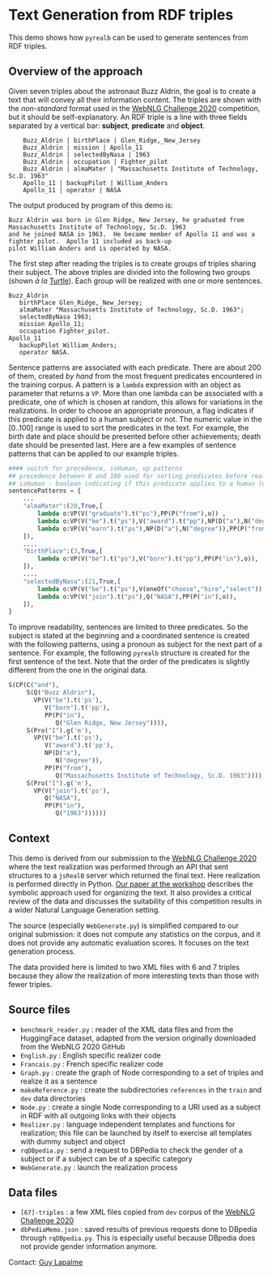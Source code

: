 # Text Generation from RDF triples
This demo shows how `pyrealb` can be used to generate sentences from RDF triples. 
## Overview of the approach
Given seven triples about the astronaut Buzz Aldrin, the goal is to create a text that will convey all their information content. The triples are shown with the _non-standard_ format used in the [WebNLG Challenge 2020](https://webnlg-challenge.loria.fr/challenge_2020/) competition, but it should be self-explanatory. An RDF triple is a line with three fields separated by a vertical bar: **subject**, **predicate** and **object**.

```
    Buzz_Aldrin | birthPlace | Glen_Ridge,_New_Jersey
    Buzz_Aldrin | mission | Apollo_11
    Buzz_Aldrin | selectedByNasa | 1963
    Buzz_Aldrin | occupation | Fighter_pilot
    Buzz_Aldrin | almaMater | "Massachusetts Institute of Technology, Sc.D. 1963"
    Apollo_11 | backupPilot | William_Anders
    Apollo_11 | operator | NASA
```
The output produced by program of this demo is:

    Buzz Aldrin was born in Glen Ridge, New Jersey, he graduated from Massachusetts Institute of Technology, Sc.D. 1963 
    and he joined NASA in 1963.  He became member of Apollo 11 and was a fighter pilot.  Apollo 11 included as back-up
    pilot William Anders and is operated by NASA. 

The first step after reading the triples is to create groups of triples sharing their subject. The above triples are divided into the following two groups (shown _à la_ [Turtle](https://www.w3.org/TR/turtle/)). Each group will be realized with one or more sentences.

```
Buzz_Aldrin
   birthPlace Glen_Ridge,_New_Jersey;
   almaMater "Massachusetts Institute of Technology, Sc.D. 1963";
   selectedByNasa 1963;
   mission Apollo_11;
   occupation Fighter_pilot.
Apollo_11
   backupPilot William_Anders;
   operator NASA.
```

Sentence patterns are associated with each predicate. There are about 200 of them, created _by hand_ from the most frequent predicates encountered in the training corpus. A pattern is a `lambda` expression with an object as parameter that returns a `VP`. More than one lambda can be associated with a predicate, one of which is chosen at random, this allows for variations in the realizations. In order to choose an appropriate pronoun, a flag indicates if this predicate is applied to a human subject or not. The numeric value in the [0..100] range is used to sort the predicates in the text. For example, the birth date and place should be presented before other achievements; death date should be presented last.  Here are a few examples of sentence patterns that can be applied to our example triples.

``` python
#### switch for precedence, isHuman, vp patterns
## precedence between 0 and 100 used for sorting predicates before realization
## isHuman : boolean indicating if this predicate applies to a human (useful for pronominalization)
sentencePatterns = {
    ...
    "almaMater":(20,True,[	
        lambda o:VP(V("graduate").t("ps"),PP(P("from"),o)) ,	
        lambda o:VP(V("be").t("ps"),V("award").t("pp"),NP(D("a"),N("degree")),PP(P("from"),o)) ,	
        lambda o:VP(V("earn").t("ps"),NP(D("a"),N("degree")),PP(P("from"),o)) ,	
    ]),	
    ....
    "birthPlace":(3,True,[	
        lambda o:VP(V("be").t("ps"),V("born").t("pp"),PP(P("in"),o)),	
    ]),	
    ....
    "selectedByNasa":(21,True,[	
        lambda o:VP(V("be").t("ps"),V(oneOf("choose","hire","select")).t("pp"),PP(P("by"),(Q("NASA"),PP(P("in"),o)))),	
        lambda o:VP(V("join").t("ps"),Q("NASA"),PP(P("in"),o)),	
    ]),	
}
```

To improve readability, sentences are limited to three predicates. So the subject is stated at the beginning and a coordinated sentence is created with the following patterns, using a pronoun as subject for the next part of a sentence. For example, the following `pyrealb` structure is created for the first sentence of the text. Note that the order of the predicates is slightly different from the one in the original data.

``` python
S(CP(C("and"),
     S(Q("Buzz Aldrin"),
       VP(V("be").t('ps'),
          V("born").t('pp'),
          PP(P("in"),
             Q("Glen Ridge, New Jersey")))),
     S(Pro("I").g('m'),
       VP(V("be").t('ps'),
          V("award").t('pp'),
          NP(D("a"),
             N("degree")),
          PP(P("from"),
             Q("Massachusetts Institute of Technology, Sc.D. 1963")))),
     S(Pro("I").g('m'),
       VP(V("join").t('ps'),
          Q("NASA"),
          PP(P("in"),
             Q("1963"))))))
```

## Context
This demo is derived from our submission to the [WebNLG Challenge 2020](https://webnlg-challenge.loria.fr/challenge_2020/) where the text realization was performed through an API that sent structures to a `jsRealB` server which returned the final text. Here realization is performed directly in Python. [Our paper at the workshop](https://www.aclweb.org/anthology/2020.webnlg-1.16.pdf) describes the symbolic approach used for organizing the text. It also provides a critical review of the data and discusses the suitability of this competition results in a wider Natural Language Generation setting.

The source (especially `WebGenerate.py`) is simplified compared to our original submission: it does not compute any statistics on the corpus, and it does not provide any automatic evaluation scores. It focuses on the text generation process.

The data provided here is limited to two XML files with 6 and 7 triples because they allow the realization of more interesting texts
than those with fewer triples.

## Source files
* `benchmark_reader.py` : reader of the XML data files and from the HuggingFace dataset, adapted from the version 
  originally downloaded from the WebNLG 2020 GitHub
* `English.py` : English specific realizer code
* `Francais.py` : French specific realizer code
* `Graph.py` : create the graph of Node corresponding to a set of triples and realize it as a sentence
* `makeReference.py` : create the subdirectories `references` in the `train` and `dev` data directories
* `Node.py` : create a single Node corresponding to a URI used as a subject in RDF with all outgoing links with their objects 
* `Realizer.py` : language independent templates and functions for realization; this file can be launched by itself to 
  exercise all templates with dummy subject and object
* `rqDBpedia.py` : send a request to DBPedia to check the gender of a subject or if a subject can be of a specific category
* `WebGenerate.py` : launch the realization process  

## Data files
* `[67]-triples` : a few XML files copied from `dev` corpus of the [WebNLG Challenge 2020](https://webnlg-challenge.loria.fr/challenge_2020/)
* `dbPediaMemo.json` : saved results of previous requests done to DBpedia through `rqDBpedia.py`. This is especially useful because DBpedia does not provide gender information anymore.

Contact: [Guy Lapalme](mailto:lapalme@iro.umontreal.ca)
